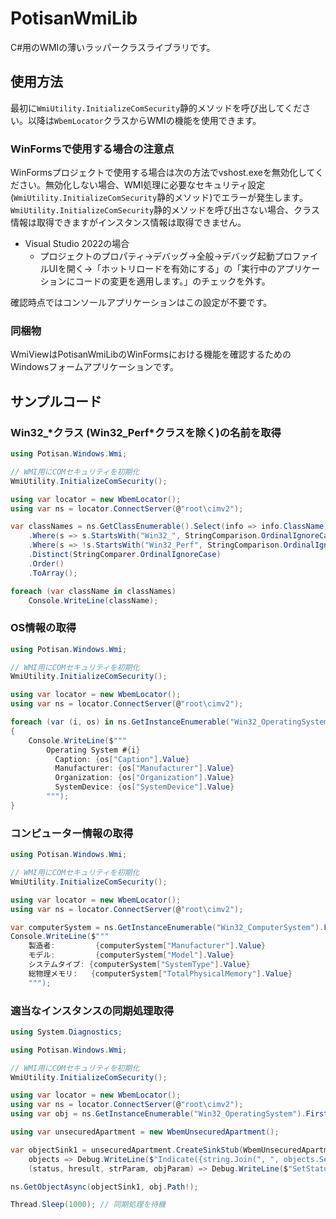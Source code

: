 # PotisanWmiLib

C#用のWMIの薄いラッパークラスライブラリです。

## 使用方法

最初に`WmiUtility.InitializeComSecurity`静的メソッドを呼び出してください。以降は`WbemLocator`クラスからWMIの機能を使用できます。

### WinFormsで使用する場合の注意点

WinFormsプロジェクトで使用する場合は次の方法でvshost.exeを無効化してください。無効化しない場合、WMI処理に必要なセキュリティ設定 (`WmiUtility.InitializeComSecurity`静的メソッド)でエラーが発生します。`WmiUtility.InitializeComSecurity`静的メソッドを呼び出さない場合、クラス情報は取得できますがインスタンス情報は取得できません。

- Visual Studio 2022の場合
  - プロジェクトのプロパティ→デバッグ→全般→デバッグ起動プロファイルUIを開く→「ホットリロードを有効にする」の「実行中のアプリケーションにコードの変更を適用します。」のチェックを外す。

確認時点ではコンソールアプリケーションはこの設定が不要です。

### 同梱物

WmiViewはPotisanWmiLibのWinFormsにおける機能を確認するためのWindowsフォームアプリケーションです。

## サンプルコード

### Win32_\*クラス (Win32_Perf\*クラスを除く)の名前を取得

```cs
using Potisan.Windows.Wmi;

// WMI用にCOMセキュリティを初期化
WmiUtility.InitializeComSecurity();

using var locator = new WbemLocator();
using var ns = locator.ConnectServer(@"root\cimv2");

var classNames = ns.GetClassEnumerable().Select(info => info.ClassName)
	.Where(s => s.StartsWith("Win32_", StringComparison.OrdinalIgnoreCase))
	.Where(s => !s.StartsWith("Win32_Perf", StringComparison.OrdinalIgnoreCase))
	.Distinct(StringComparer.OrdinalIgnoreCase)
	.Order()
	.ToArray();

foreach (var className in classNames)
	Console.WriteLine(className);
```

### OS情報の取得

```cs
using Potisan.Windows.Wmi;

// WMI用にCOMセキュリティを初期化
WmiUtility.InitializeComSecurity();

using var locator = new WbemLocator();
using var ns = locator.ConnectServer(@"root\cimv2");

foreach (var (i, os) in ns.GetInstanceEnumerable("Win32_OperatingSystem").Index())
{
	Console.WriteLine($"""
		Operating System #{i}
		  Caption: {os["Caption"].Value}
		  Manufacturer: {os["Manufacturer"].Value}
		  Organization: {os["Organization"].Value}
		  SystemDevice: {os["SystemDevice"].Value}
		""");
}
```

### コンピューター情報の取得

```cs
using Potisan.Windows.Wmi;

// WMI用にCOMセキュリティを初期化
WmiUtility.InitializeComSecurity();

using var locator = new WbemLocator();
using var ns = locator.ConnectServer(@"root\cimv2");

var computerSystem = ns.GetInstanceEnumerable("Win32_ComputerSystem").First();
Console.WriteLine($"""
	製造者:         {computerSystem["Manufacturer"].Value}
	モデル:         {computerSystem["Model"].Value}
	システムタイプ: {computerSystem["SystemType"].Value}
	総物理メモリ:   {computerSystem["TotalPhysicalMemory"].Value}
	""");
```

### 適当なインスタンスの同期処理取得

```cs
using System.Diagnostics;

using Potisan.Windows.Wmi;

// WMI用にCOMセキュリティを初期化
WmiUtility.InitializeComSecurity();

using var locator = new WbemLocator();
using var ns = locator.ConnectServer(@"root\cimv2");
using var obj = ns.GetInstanceEnumerable("Win32_OperatingSystem").First();

using var unsecuredApartment = new WbemUnsecuredApartment();

var objectSink1 = unsecuredApartment.CreateSinkStub(WbemUnsecuredApartmentCheckAccess.DefaultCheckAccess,
	objects => Debug.WriteLine($"Indicate({string.Join(", ", objects.Select(obj => obj.ClassName))})"),
	(status, hresult, strParam, objParam) => Debug.WriteLine($"SetStatus({status}, {hresult}, {strParam}, {objParam})"));

ns.GetObjectAsync(objectSink1, obj.Path!);

Thread.Sleep(1000); // 同期処理を待機
```
